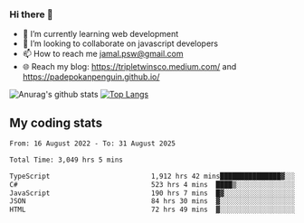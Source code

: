 ### Hi there 👋

<!--
**padepokanpenguin/padepokanpenguin** is a ✨ _special_ ✨ repository because its `README.md` (this file) appears on your GitHub profile.
-->

- 🌱 I’m currently learning  web development
- 👯 I’m looking to collaborate on javascript developers
- 📫 How to reach me jamal.psw@gmail.com
- 🌐 Reach my blog:
   https://tripletwinsco.medium.com/ and
   https://padepokanpenguin.github.io/

![Anurag's github stats](https://github-readme-stats.vercel.app/api?username=padepokanpenguin&count_private=true&disable_animations=false&show_icons=true&theme=default)
[![Top Langs](https://github-readme-stats.vercel.app/api/top-langs/?username=padepokanpenguin&theme=default&layout=compact)](https://github.com/padepokanpenguin)

## My coding stats

<!--START_SECTION:waka-->

```txt
From: 16 August 2022 - To: 31 August 2025

Total Time: 3,049 hrs 5 mins

TypeScript                         1,912 hrs 42 mins███████████████▓░░░░░░░░░   62.73 %
C#                                 523 hrs 4 mins  ████▒░░░░░░░░░░░░░░░░░░░░   17.15 %
JavaScript                         190 hrs 7 mins  █▓░░░░░░░░░░░░░░░░░░░░░░░   06.24 %
JSON                               84 hrs 30 mins  ▓░░░░░░░░░░░░░░░░░░░░░░░░   02.77 %
HTML                               72 hrs 49 mins  ▓░░░░░░░░░░░░░░░░░░░░░░░░   02.39 %
```

<!--END_SECTION:waka-->


